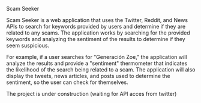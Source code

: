 Scam Seeker

Scam Seeker is a web application that uses the Twitter, Reddit, and News APIs to search for keywords provided by users and determine if they are related to any scams.
The application works by searching for the provided keywords and analyzing the sentiment of the results to determine if they seem suspicious.

For example, if a user searches for "Generación Zoe," the application will analyze the results and provide a "sentiment" thermometer that indicates the likelihood 
of the search being related to a scam. The application will also display the tweets, news articles, and posts used to determine the sentiment, so the user can check 
for themselves.

The project is under construction (waiting for API acces from twitter)
